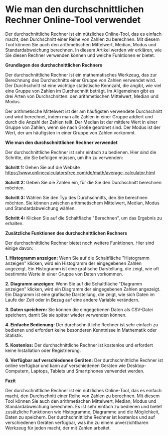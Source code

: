 Wie man den durchschnittlichen Rechner Online-Tool verwendet
============================================================

Der durchschnittliche Rechner ist ein nützliches Online-Tool, das es einfach macht, den Durchschnitt einer Reihe von Zahlen zu berechnen. Mit diesem Tool können Sie auch den arithmetischen Mittelwert, Median, Modus und Standardabweichung berechnen. In diesem Artikel werden wir erklären, wie Sie diesen Rechner verwenden können und welche Funktionen er bietet.

**Grundlagen des durchschnittlichen Rechners**

Der durchschnittliche Rechner ist ein mathematisches Werkzeug, das zur Berechnung des Durchschnitts einer Gruppe von Zahlen verwendet wird. Der Durchschnitt ist eine wichtige statistische Kennzahl, die angibt, wie viel eine Gruppe von Zahlen im Durchschnitt beträgt. Im Allgemeinen gibt es drei Arten von Durchschnitten: den arithmetischen Mittelwert, Median und Modus.

Der arithmetische Mittelwert ist der am häufigsten verwendete Durchschnitt und wird berechnet, indem man alle Zahlen in einer Gruppe addiert und durch die Anzahl der Zahlen teilt. Der Median ist der mittlere Wert in einer Gruppe von Zahlen, wenn sie nach Größe geordnet sind. Der Modus ist der Wert, der am häufigsten in einer Gruppe von Zahlen vorkommt.

**Wie man den durchschnittlichen Rechner verwendet**

Der durchschnittliche Rechner ist sehr einfach zu bedienen. Hier sind die Schritte, die Sie befolgen müssen, um ihn zu verwenden:

**Schritt 1:** Gehen Sie auf die Website <https://www.onlinecalculatorsfree.com/de/math/average-calculator.html>

**Schritt 2:** Geben Sie die Zahlen ein, für die Sie den Durchschnitt berechnen möchten.

**Schritt 3:** Wählen Sie den Typ des Durchschnitts, den Sie berechnen möchten. Sie können zwischen arithmetischem Mittelwert, Median, Modus und Standardabweichung wählen.

**Schritt 4:** Klicken Sie auf die Schaltfläche "Berechnen", um das Ergebnis zu erhalten.

**Zusätzliche Funktionen des durchschnittlichen Rechners**

Der durchschnittliche Rechner bietet noch weitere Funktionen. Hier sind einige davon:

**1. Histogramm anzeigen:** Wenn Sie auf die Schaltfläche "Histogramm anzeigen" klicken, wird ein Histogramm der eingegebenen Zahlen angezeigt. Ein Histogramm ist eine grafische Darstellung, die zeigt, wie oft bestimmte Werte in einer Gruppe von Daten vorkommen.

**2. Diagramm anzeigen:** Wenn Sie auf die Schaltfläche "Diagramm anzeigen" klicken, wird ein Diagramm der eingegebenen Zahlen angezeigt. Ein Diagramm ist eine grafische Darstellung, die zeigt, wie sich Daten im Laufe der Zeit oder in Bezug auf eine andere Variable verändern.

**3. Daten speichern:** Sie können die eingegebenen Daten als CSV-Datei speichern, damit Sie sie später wieder verwenden können.

**4. Einfache Bedienung:** Der durchschnittliche Rechner ist sehr einfach zu bedienen und erfordert keine besonderen Kenntnisse in Mathematik oder Statistik.

**5. Kostenlos:** Der durchschnittliche Rechner ist kostenlos und erfordert keine Installation oder Registrierung.

**6. Verfügbar auf verschiedenen Geräten:** Der durchschnittliche Rechner ist online verfügbar und kann auf verschiedenen Geräten wie Desktop-Computern, Laptops, Tablets und Smartphones verwendet werden.

**Fazit**

Der durchschnittliche Rechner ist ein nützliches Online-Tool, das es einfach macht, den Durchschnitt einer Reihe von Zahlen zu berechnen. Mit diesem Tool können Sie auch den arithmetischen Mittelwert, Median, Modus und Standardabweichung berechnen. Es ist sehr einfach zu bedienen und bietet zusätzliche Funktionen wie Histogramme, Diagramme und die Möglichkeit, Daten zu speichern. Der durchschnittliche Rechner ist kostenlos und auf verschiedenen Geräten verfügbar, was ihn zu einem unverzichtbaren Werkzeug für jeden macht, der mit Zahlen arbeitet.